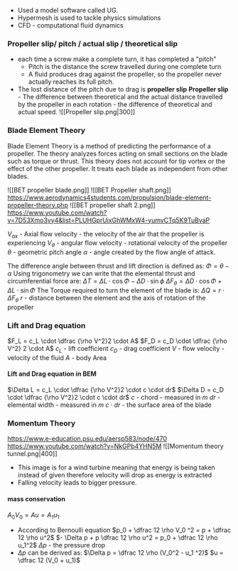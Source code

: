 - Used a model software called UG.
- Hypermesh is used to tackle physics simulations 
- CFD - computational fluid dynamics 

### Propeller slip/ pitch / actual slip / theoretical slip
- each time a screw make a complete turn, it has completed a "pitch"
	- Pitch is the distance the screw travelled during one complete turn 
	- A fluid produces drag against the propeller, so the propeller never actually reaches its full pitch.
- The lost distance of the pitch due to drag is **propeller slip**
**Propeller slip** - The difference between theoretical and the actual distance travelled by the propeller in each rotation - the difference of theoretical and actual speed. 
![[Propeller slip.png|300]]

### Blade Element Theory 
Blade Element Theory is a method of predicting the performance of a propeller. The theory analyzes  forces acting on small sections on the blade such as torque or thrust. This theory does not account for tip vortex or the effect of the other propeller. It treats each blade as independent from other blades. 

![[BET propeller blade.png]]
![[BET Propeller shaft.png]]
https://www.aerodynamics4students.com/propulsion/blade-element-propeller-theory.php
![[BET propeller shaft 2.png]]
https://www.youtube.com/watch?v=7D53Xmo3vy4&list=PLUHGprUixGhWMxW4-yumvCTq5K9TuBvaP

$V_{ax}$ - Axial flow velocity - the velocity of the air that the propeller is experiencing
$V_\theta$ - angular flow velocity - rotational velocity of the propeller
$\theta$ - geometric pitch angle 
$\alpha$ - angle created by the flow angle of attack. 

The difference angle between thrust and lift direction is defined as:
$\Phi = \theta - \alpha$ 
Using trigonometry we can write that the elemental thrust and circumferential force are:
$\Delta T = \Delta L \cdot \cos \Phi  - \Delta  D \cdot \sin \phi$
$\Delta F_ \theta = \Delta D \cdot \cos \Phi + \Delta L \cdot \sin \Phi$
The Torque required to turn the element of the blade is:
$\Delta Q  = r \cdot \Delta F_\theta$ 
$r$ - distance between the element and the axis of rotation of the propeller
### Lift and Drag equation
$F_L = c_L \cdot \dfrac {\rho V^2}2 \cdot A$
$F_D = c_D \cdot \dfrac {\rho V^2} 2 \cdot A$
$c_L$ - lift coefficient
$c_D$ - drag coefficient
$V$ - flow velocity - velocity of the fluid
$A$ - body Area

#### Lift and Drag equation in BEM
$\Delta L = c_L \cdot \dfrac {\rho V^2}2 \cdot c \cdot dr$
$\Delta D = c_D \cdot \dfrac {\rho V^2}2 \cdot c \cdot dr$
$c$ - chord - measured in $m$
$dr$ - elemental width - measured in $m$
$c \cdot dr$ - the surface area of the blade

### Momentum Theory
https://www.e-education.psu.edu/aersp583/node/470
https://www.youtube.com/watch?v=NkGPb4YHN5M
![[Momentum theory tunnel.png|400]]
- This image is for a wind turbine meaning that energy is being taken instead of given therefore velocity will drop as energy is extracted
- Falling velocity leads to bigger pressure.
#### mass conservation
$A_0 V_0 = A u = A_1 u_1$ 
- According to Bernoulli equation
$p_0 + \dfrac 12 \rho V_0 ^2 = p + \dfrac 12 \rho u^2$ 
 $- \Delta p + p \dfrac 12 \rho u^2 = p_0 + \dfrac 12 \rho u_1^2$ 
 $\Delta p$ - the pressure drop
 - $\Delta p$ can be derived as:
 $\Delta p = \dfrac 12 \rho (V_0^2 - u_1 ^2)$
 $u = \dfrac 12 (V_0 + u_1)$
 